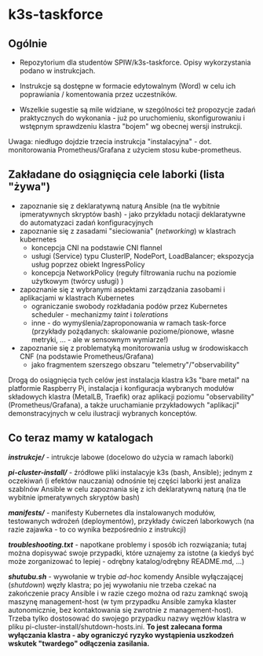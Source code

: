 # k3s-taskforce

## **Ogólnie**

* Repozytorium dla studentów SPIW/k3s-taskforce. Opisy wykorzystania podano w instrukcjach.

* Instrukcje są dostępne w formacie edytowalnym (Word) w celu ich poprawiania / komentowania przez uczestników.

* Wszelkie sugestie są mile widziane, w szególności też propozycje zadań praktycznych do wykonania - już po uruchomieniu, skonfigurowaniu i wstępnym sprawdzeniu klastra "bojem" wg obecnej wersji instrukcji.

Uwaga: niedługo dojdzie trzecia instrukcja "instalacyjna" - dot. monitorowania Prometheus/Grafana z użyciem stosu kube-prometheus.

## **Zakładane do osiągnięcia cele laborki (lista "żywa")**

* zapoznanie się z deklaratywną naturą Ansible (na tle wybitnie ipmeratywnych skryptów bash) - jako przykładu notacji deklaratywne do automatyzaci zadań konfiguracyjnych
* zapoznanie się z zasadami "sieciowania" (_networking_) w klastrach kubernetes
  * koncepcja CNI na podstawie CNI flannel
  * usługi (Service) typu ClusterIP, NodePort, LoadBalancer; ekspozycja usług poprzez obiekt IngressPolicy
  * koncepcja NetworkPolicy (reguły filtrowania ruchu na poziomie użytkowym (twórcy usługi) )
* zapoznanie się z wybranymi aspektami zarządzania zasobami i aplikacjami w klastrach Kubernetes 
  * ograniczanie swobody rozkładania podów przez Kubernetes scheduler - mechanizmy _taint_ i _tolerations_
  * inne - do wymyślenia/zaproponowania w ramach task-force (przykłady pożądanych: skalowanie poziome/pionowe, własne metryki, ... - ale w sensownym wymiarze\!)
* zapoznanie się z problematyką monitorowania usług w środowiskacch CNF (na podstawie Prometheus/Grafana)
  * jako fragmentem szerszego obszaru "telemetry"/"observability"

Drogą do osiągnięcia tych celów jest instalacja klastra k3s "bare metal" na platformie Raspberry Pi, instalacja i konfiguracja wybranych modułów składowych klastra (MetalLB, Traefik) oraz aplikacji poziomu "observability" (Prometheus/Grafana), a także uruchamianie przykładowych "aplikacji" demonstracyjnych w celu ilustracji wybranych konceptów.

## **Co teraz mamy w katalogach**

**_instrukcje/_** - intrukcje labowe (docelowo do użycia w ramach laborki)

**_pi-cluster-install/_** - źródłowe pliki instalacyje k3s (bash, Ansible); jednym z oczekiwań (i efektów nauczania) odnośnie tej części laborki jest analiza szablnów Ansible w celu zapoznania się z ich deklaratywną naturą (na tle wybitnie ipmeratywnych skryptów bash)

**_manifests/_** - manifesty Kubernetes dla instalowanych modułów, testowanych wdrożeń (deploymentów), przykłady ćwiczeń laborkowych (na razie zajawka - to co wynika bezpośrednio z instrukcji)

**_troubleshooting.txt_** - napotkane problemy i sposób ich rozwiązania; tutaj można dopisywać swoje przypadki, które uznajemy za istotne (a kiedyś być może zorganizować to lepiej - odrębny katalog/odrębny README.md, ...)

**_shutubu.sh_** - wywołanie w trybie _ad-hoc_ komendy Ansible wyłączającej (_shutdown_) węzły klastra; po jej wywołaniu nie trzeba czekać na zakończenie pracy Ansible i w razie czego można od razu zamknąć swoją maszynę management-host (w tym przypadku Ansible zamyka klaster autonomicznie, bez kontaktowania się zwrotnie z management-host). Trzeba tylko dostosować do swojego przypadku nazwy węzłów klastra w pliku pi-cluster-install/shutdown-hosts.ini. **To jest zalecana forma wyłączania klastra - aby ograniczyć ryzyko wystąpienia uszkodzeń wskutek "twardego" odłączenia zasilania.**


